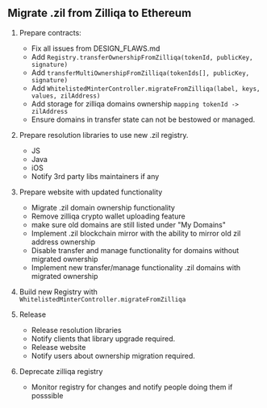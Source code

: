 ## Migrate .zil from Zilliqa to Ethereum

1. Prepare contracts:
    * Fix all issues from DESIGN_FLAWS.md
    * Add  `Registry.transferOwnershipFromZilliqa(tokenId, publicKey, signature)` 
    * Add `transferMultiOwnershipFromZilliqa(tokenIds[], publicKey, signature)`
    * Add `WhitelistedMinterController.migrateFromZilliqa(label, keys, values, zilAddress)`
    * Add storage for zilliqa domains ownership `mapping tokenId -> zilAddress`
    * Ensure domains in transfer state can not be bestowed or managed.
  
2. Prepare resolution libraries to use new .zil registry. 
    * JS
    * Java
    * iOS
    * Notify 3rd party libs maintainers if any
3. Prepare website with updated functionality
    * Migrate .zil domain ownership functionality
    * Remove zilliqa crypto wallet uploading feature 
    * make sure old domains are still listed under "My Domains"
    * Implement .zil blockchain mirror with the ability to mirror old zil address ownership
    * Disable transfer and manage functionality for domains without migrated ownership
    * Implement new transfer/manage functionality .zil domains with migrated ownership
4. Build new Registry with `WhitelistedMinterController.migrateFromZilliqa`
4. Release
    * Release resolution libraries 
    * Notify clients that library upgrade required.
    * Release website
    * Notify users about ownership migration required.
5. Deprecate zilliqa registry 
    * Monitor registry for changes and notify people doing them if posssible

